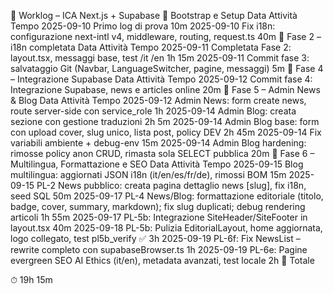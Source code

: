 📑 Worklog – ICA Next.js + Supabase
🔹 Bootstrap e Setup
Data	Attività	Tempo
2025-09-10	Primo log di prova	10m
2025-09-10	Fix i18n: configurazione next-intl v4, middleware, routing, request.ts	40m
🔹 Fase 2 – i18n completata
Data	Attività	Tempo
2025-09-11	Completata Fase 2: layout.tsx, messaggi base, test /it /en	1h 15m
2025-09-11	Commit fase 3: salvataggio Git (Navbar, LanguageSwitcher, pagine, messaggi)	5m
🔹 Fase 4 – Integrazione Supabase
Data	Attività	Tempo
2025-09-12	Commit fase 4: Integrazione Supabase, news e articles online	20m
🔹 Fase 5 – Admin News & Blog
Data	Attività	Tempo
2025-09-12	Admin News: form create news, route server-side con service_role	1h
2025-09-14	Admin Blog: creata sezione con gestione traduzioni	2h 5m
2025-09-14	Admin Blog base: form con upload cover, slug unico, lista post, policy DEV	2h 45m
2025-09-14	Fix variabili ambiente + debug-env	15m
2025-09-14	Admin Blog hardening: rimosse policy anon CRUD, rimasta sola SELECT pubblica	20m
🔹 Fase 6 – Multilingua, Formattazione e SEO
Data	Attività	Tempo
2025-09-15	Blog multilingua: aggiornati JSON i18n (it/en/es/fr/de), rimossi BOM	15m
2025-09-15	PL-2 News pubblico: creata pagina dettaglio news [slug], fix i18n, seed SQL	50m
2025-09-17	PL-4 News/Blog: formattazione editoriale (titolo, badge, cover, summary, markdown); fix slug duplicati; debug rendering articoli	1h 55m
2025-09-17	PL-5b: Integrazione SiteHeader/SiteFooter in layout.tsx	40m
2025-09-18	PL-5b: Pulizia EditorialLayout, home aggiornata, logo collegato, test pl5b_verify ✅	3h
2025-09-19	PL-6f: Fix NewsList – rewrite completo con supabaseBrowser.ts	1h
2025-09-19	PL-6e: Pagine evergreen SEO AI Ethics (it/en), metadata avanzati, test locale	2h
🔹 Totale

⏱ 19h 15m